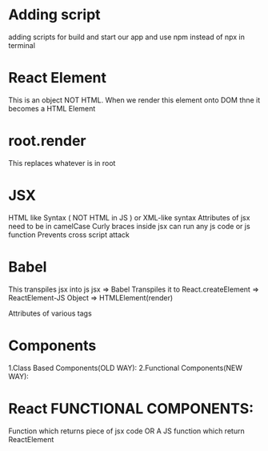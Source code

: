 # Adding script
adding scripts for build and start our app and use npm instead of npx in terminal

# React Element 
This is an object NOT HTML. When we render this element onto DOM thne it becomes a HTML Element

# root.render
This replaces whatever is in root

# JSX
HTML like Syntax ( NOT HTML in JS ) or XML-like syntax
Attributes of jsx need to be in camelCase
Curly braces inside jsx can run any js code or js function
Prevents cross script attack

# Babel
This transpiles jsx into js
jsx => Babel Transpiles it to React.createElement => ReactElement-JS Object => HTMLElement(render)

Attributes of various tags

# Components
1.Class Based Components(OLD WAY):
2.Functional Components(NEW WAY):

# React FUNCTIONAL COMPONENTS:
Function which returns piece of jsx code
OR
A JS function which return ReactElement